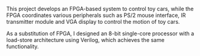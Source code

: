 This project develops an FPGA-based system to control toy cars, while the FPGA coordinates various peripherals such as PS/2 mouse interface, IR transmitter module and VGA display to control the motion of toy cars. 

As a substitution of FPGA, I designed an 8-bit single-core processor with a load-store architecture using Verilog, which achieves the same functionality. 
